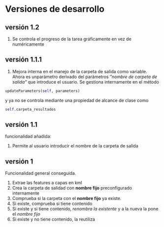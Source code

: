 # Versiones de desarrollo

## versión 1.2

1. Se controla el progreso de la tarea gráficamente en vez de numéricamente

## versión 1.1.1

1. Mejora interna en el manejo de la carpeta de salida como variable.
Ahora es unparámetro derivado del parámetros _"nombre de carpeta de salida"_ que introduce el usuario. Se gestiona internamente en el método

```python
updateParameters(self, parameters)
```

y ya no se controla mediante una propiedad de alcance de clase como 

```python
self.carpeta_resultados
```

## versión 1.1
funcionalidad añadida:
1. Permite al usuario introducir el nombre de la carpeta de salida

## versión 1

Funcionalidad general conseguida.
1. Extrae las features a capas en kml
2. Crea la carpeta de salidad con **nombre fijo** preconfigurado internamente
3. Comprueba si la carpeta con el **nombre fijo** ya existe. 
4. Si existe, comprueba si tiene contenido
5. Si existe y si tiene contenido, *renombra la existente* y a la nueva la pone el *nombre fijo*
6. Si existe y no tiene contenido, la reutiliza

